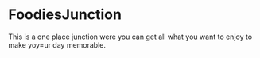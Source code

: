 # FoodiesJunction
This is a one place junction were you can get all what you want to enjoy to make yoy=ur day memorable.
